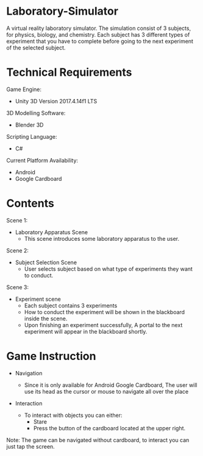 # Laboratory-Simulator
A virtual reality laboratory simulator. The simulation consist of 3 subjects, for physics, biology, and chemistry. Each subject has 3 different types of experiment that you have to complete before going to the next experiment of the selected subject.


# Technical Requirements
Game Engine:
  - Unity 3D Version 2017.4.14f1 LTS
  
3D Modelling Software:
  - Blender 3D
  
Scripting Language:
  - C#
  
Current Platform Availability:
  - Android
  - Google Cardboard
  
  
# Contents

Scene 1:
  - Laboratory Apparatus Scene 
    - This scene introduces some laboratory apparatus to the user. 
    
Scene 2:
  - Subject Selection Scene
    - User selects subject based on what type of experiments they want to conduct.

Scene 3:
  - Experiment scene
    - Each subject contains 3 experiments
    - How to conduct the experiment will be shown in the blackboard inside the scene. 
    - Upon finishing an experiment successfully, A portal to the next experiment will appear in the blackboard shortly.
    
# Game Instruction
  - Navigation
    - Since it is only available for Android Google Cardboard, The user will use its head as the cursor or mouse to navigate all over the place
    
  - Interaction
    - To interact with objects you can either:
      - Stare
      - Press the button of the cardboard located at the upper right. 


 
Note: The game can be navigated without cardboard, to interact you can just tap the screen.



